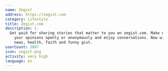 ```yaml
---
name: Zegist
address: https://zegist.com
category: Lifestyle
title: Zegist.com
description: |-
  Get paid for sharing stories that matter to you on zegist.com. Make new friends, discuss
    your opinions openly or anonymously and enjoy conversations. Now with relationships,
    news, health, faith and funny gist.
userCount: 3097
icon: zegist.png
activity: very high
language: en
---
```

